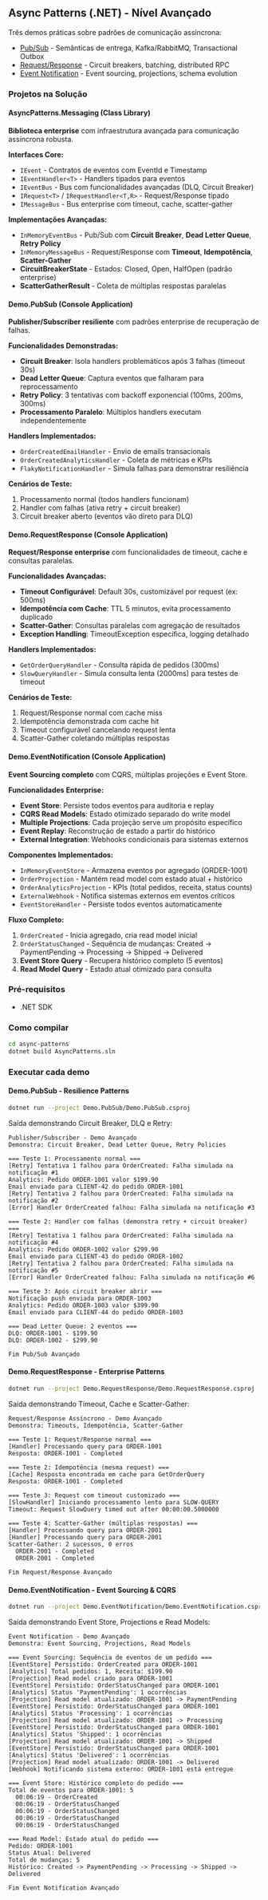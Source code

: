 ## Async Patterns (.NET) - Nível Avançado

Três demos práticas sobre padrões de comunicação assíncrona:

- [Pub/Sub](./docs/pubsub.md) - Semânticas de entrega, Kafka/RabbitMQ, Transactional Outbox
- [Request/Response](./docs/request-response.md) - Circuit breakers, batching, distributed RPC
- [Event Notification](./docs/event-notification.md) - Event sourcing, projections, schema evolution

### Projetos na Solução

#### AsyncPatterns.Messaging (Class Library)
**Biblioteca enterprise** com infraestrutura avançada para comunicação assíncrona robusta.

**Interfaces Core:**
- `IEvent` - Contratos de eventos com EventId e Timestamp
- `IEventHandler<T>` - Handlers tipados para eventos
- `IEventBus` - Bus com funcionalidades avançadas (DLQ, Circuit Breaker)
- `IRequest<T>` / `IRequestHandler<T,R>` - Request/Response tipado
- `IMessageBus` - Bus enterprise com timeout, cache, scatter-gather

**Implementações Avançadas:**
- `InMemoryEventBus` - Pub/Sub com **Circuit Breaker**, **Dead Letter Queue**, **Retry Policy**
- `InMemoryMessageBus` - Request/Response com **Timeout**, **Idempotência**, **Scatter-Gather**
- **CircuitBreakerState** - Estados: Closed, Open, HalfOpen (padrão enterprise)
- **ScatterGatherResult<T>** - Coleta de múltiplas respostas paralelas

#### Demo.PubSub (Console Application)
**Publisher/Subscriber resiliente** com padrões enterprise de recuperação de falhas.

**Funcionalidades Demonstradas:**
- **Circuit Breaker**: Isola handlers problemáticos após 3 falhas (timeout 30s)
- **Dead Letter Queue**: Captura eventos que falharam para reprocessamento  
- **Retry Policy**: 3 tentativas com backoff exponencial (100ms, 200ms, 300ms)
- **Processamento Paralelo**: Múltiplos handlers executam independentemente

**Handlers Implementados:**
- `OrderCreatedEmailHandler` - Envio de emails transacionais
- `OrderCreatedAnalyticsHandler` - Coleta de métricas e KPIs  
- `FlakyNotificationHandler` - Simula falhas para demonstrar resiliência

**Cenários de Teste:**
1. Processamento normal (todos handlers funcionam)
2. Handler com falhas (ativa retry + circuit breaker)
3. Circuit breaker aberto (eventos vão direto para DLQ)

#### Demo.RequestResponse (Console Application)
**Request/Response enterprise** com funcionalidades de timeout, cache e consultas paralelas.

**Funcionalidades Avançadas:**
- **Timeout Configurável**: Default 30s, customizável por request (ex: 500ms)
- **Idempotência com Cache**: TTL 5 minutos, evita processamento duplicado
- **Scatter-Gather**: Consultas paralelas com agregação de resultados
- **Exception Handling**: TimeoutException específica, logging detalhado

**Handlers Implementados:**
- `GetOrderQueryHandler` - Consulta rápida de pedidos (300ms)
- `SlowQueryHandler` - Simula consulta lenta (2000ms) para testes de timeout

**Cenários de Teste:**
1. Request/Response normal com cache miss
2. Idempotência demonstrada com cache hit  
3. Timeout configurável cancelando request lenta
4. Scatter-Gather coletando múltiplas respostas

#### Demo.EventNotification (Console Application)  
**Event Sourcing completo** com CQRS, múltiplas projeções e Event Store.

**Funcionalidades Enterprise:**
- **Event Store**: Persiste todos eventos para auditoria e replay
- **CQRS Read Models**: Estado otimizado separado do write model
- **Multiple Projections**: Cada projeção serve um propósito específico
- **Event Replay**: Reconstrução de estado a partir do histórico
- **External Integration**: Webhooks condicionais para sistemas externos

**Componentes Implementados:**
- `InMemoryEventStore` - Armazena eventos por agregado (ORDER-1001)
- `OrderProjection` - Mantém read model com estado atual + histórico
- `OrderAnalyticsProjection` - KPIs (total pedidos, receita, status counts)
- `ExternalWebhook` - Notifica sistemas externos em eventos críticos
- `EventStoreHandler` - Persiste todos eventos automaticamente

**Fluxo Completo:**
1. `OrderCreated` - Inicia agregado, cria read model inicial
2. `OrderStatusChanged` - Sequência de mudanças: Created → PaymentPending → Processing → Shipped → Delivered
3. **Event Store Query** - Recupera histórico completo (5 eventos)
4. **Read Model Query** - Estado atual otimizado para consulta

### Pré-requisitos
- .NET SDK

### Como compilar
```bash
cd async-patterns
dotnet build AsyncPatterns.sln
```

### Executar cada demo

#### Demo.PubSub - Resilience Patterns
```bash
dotnet run --project Demo.PubSub/Demo.PubSub.csproj
```
Saída demonstrando Circuit Breaker, DLQ e Retry:
```
Publisher/Subscriber - Demo Avançado
Demonstra: Circuit Breaker, Dead Letter Queue, Retry Policies

=== Teste 1: Processamento normal ===
[Retry] Tentativa 1 falhou para OrderCreated: Falha simulada na notificação #1
Analytics: Pedido ORDER-1001 valor $199.90
Email enviado para CLIENT-42 do pedido ORDER-1001
[Retry] Tentativa 2 falhou para OrderCreated: Falha simulada na notificação #2
[Error] Handler OrderCreated falhou: Falha simulada na notificação #3

=== Teste 2: Handler com falhas (demonstra retry + circuit breaker) ===
[Retry] Tentativa 1 falhou para OrderCreated: Falha simulada na notificação #4
Analytics: Pedido ORDER-1002 valor $299.90
Email enviado para CLIENT-43 do pedido ORDER-1002
[Retry] Tentativa 2 falhou para OrderCreated: Falha simulada na notificação #5
[Error] Handler OrderCreated falhou: Falha simulada na notificação #6

=== Teste 3: Após circuit breaker abrir ===
Notificação push enviada para ORDER-1003
Analytics: Pedido ORDER-1003 valor $399.90
Email enviado para CLIENT-44 do pedido ORDER-1003

=== Dead Letter Queue: 2 eventos ===
DLQ: ORDER-1001 - $199.90
DLQ: ORDER-1002 - $299.90

Fim Pub/Sub Avançado
```

#### Demo.RequestResponse - Enterprise Patterns
```bash
dotnet run --project Demo.RequestResponse/Demo.RequestResponse.csproj
```
Saída demonstrando Timeout, Cache e Scatter-Gather:
```
Request/Response Assíncrono - Demo Avançado
Demonstra: Timeouts, Idempotência, Scatter-Gather

=== Teste 1: Request/Response normal ===
[Handler] Processando query para ORDER-1001
Resposta: ORDER-1001 - Completed

=== Teste 2: Idempotência (mesma request) ===
[Cache] Resposta encontrada em cache para GetOrderQuery
Resposta: ORDER-1001 - Completed

=== Teste 3: Request com timeout customizado ===
[SlowHandler] Iniciando processamento lento para SLOW-QUERY
Timeout: Request SlowQuery timed out after 00:00:00.5000000

=== Teste 4: Scatter-Gather (múltiplas respostas) ===
[Handler] Processando query para ORDER-2001
[Handler] Processando query para ORDER-2001
Scatter-Gather: 2 sucessos, 0 erros
  ORDER-2001 - Completed
  ORDER-2001 - Completed

Fim Request/Response Avançado
```

#### Demo.EventNotification - Event Sourcing & CQRS
```bash
dotnet run --project Demo.EventNotification/Demo.EventNotification.csproj
```
Saída demonstrando Event Store, Projections e Read Models:
```
Event Notification - Demo Avançado
Demonstra: Event Sourcing, Projections, Read Models

=== Event Sourcing: Sequência de eventos de um pedido ===
[EventStore] Persistido: OrderCreated para ORDER-1001
[Analytics] Total pedidos: 1, Receita: $199.90
[Projection] Read model criado para ORDER-1001
[EventStore] Persistido: OrderStatusChanged para ORDER-1001
[Analytics] Status 'PaymentPending': 1 ocorrências
[Projection] Read model atualizado: ORDER-1001 -> PaymentPending
[EventStore] Persistido: OrderStatusChanged para ORDER-1001
[Analytics] Status 'Processing': 1 ocorrências
[Projection] Read model atualizado: ORDER-1001 -> Processing
[EventStore] Persistido: OrderStatusChanged para ORDER-1001
[Analytics] Status 'Shipped': 1 ocorrências
[Projection] Read model atualizado: ORDER-1001 -> Shipped
[EventStore] Persistido: OrderStatusChanged para ORDER-1001
[Analytics] Status 'Delivered': 1 ocorrências
[Projection] Read model atualizado: ORDER-1001 -> Delivered
[Webhook] Notificando sistema externo: ORDER-1001 está entregue

=== Event Store: Histórico completo do pedido ===
Total de eventos para ORDER-1001: 5
  00:06:19 - OrderCreated
  00:06:19 - OrderStatusChanged
  00:06:19 - OrderStatusChanged
  00:06:19 - OrderStatusChanged
  00:06:19 - OrderStatusChanged

=== Read Model: Estado atual do pedido ===
Pedido: ORDER-1001
Status Atual: Delivered
Total de mudanças: 5
Histórico: Created -> PaymentPending -> Processing -> Shipped -> Delivered

Fim Event Notification Avançado
```